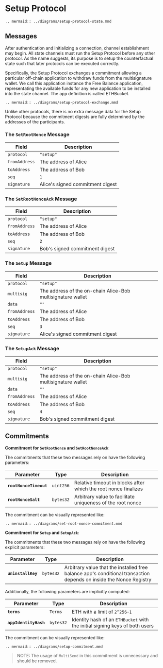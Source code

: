 # Setup Protocol

```eval_rst
.. mermaid:: ../diagrams/setup-protocol-state.mmd
```

## Messages

After authentication and initializing a connection, channel establishment may begin. All state channels must run the Setup Protocol before any other protocol. As the name suggests, its purpose is to setup the counterfactual state such that later protocols can be executed correctly.

Specifically, the Setup Protocol exchanges a commitment allowing a particular off-chain application to withdraw funds from the multisignature wallet. We call this application instance the Free Balance application, representating the available funds for any new application to be installed into the state channel. The app definition is called ETHBucket.

```eval_rst
.. mermaid:: ../diagrams/setup-protocol-exchange.mmd
```

Unlike other protocols, there is no extra message data for the Setup Protocol because the commitment digests are fully determined by the addresses of the participants.

### The **`SetRootNonce`** Message

|     Field     |           Description            |
| ------------- | -------------------------------- |
| `protocol`    | `"setup"`                        |
| `fromAddress` | The address of Alice             |
| `toAddress`   | The address of Bob               |
| `seq`         | `1`                              |
| `signature`   | Alice's signed commitment digest |

### The **`SetRootNonceAck`** Message

|     Field     |          Description           |
| ------------- | ------------------------------ |
| `protocol`    | `"setup"`                      |
| `fromAddress` | The address of Alice           |
| `toAddress`   | The address of Bob             |
| `seq`         | `2`                            |
| `signature`   | Bob's signed commitment digest |

### The **`Setup`** Message

|     Field     |                         Description                         |
| ------------- | ----------------------------------------------------------- |
| `protocol`    | `"setup"`                                                   |
| `multisig`    | The address of the on-chain Alice-Bob multisignature wallet |
| `data`        | `""`                                                        |
| `fromAddress` | The address of Alice                                        |
| `toAddress`   | The address of Bob                                          |
| `seq`         | `3`                                                         |
| `signature`   | Alice's signed commitment digest                            |

### The **`SetupAck`** Message

|     Field     |                         Description                         |
| ------------- | ----------------------------------------------------------- |
| `protocol`    | `"setup"`                                                   |
| `multisig`    | The address of the on-chain Alice-Bob multisignature wallet |
| `data`        | `""`                                                        |
| `fromAddress` | The address of Alice                                        |
| `toAddress`   | The address of Bob                                          |
| `seq`         | `4`                                                         |
| `signature`   | Bob's signed commitment digest                              |

## Commitments

**Commitment for `SetRootNonce` and `SetRootNonceAck`**:

The commitments that these two messages rely on have the following parameters:

|       Parameter        |   Type    |                           Description                           |
| ---------------------- | --------- | --------------------------------------------------------------- |
| **`rootNonceTimeout`** | `uint256` | Relative timeout in blocks after which the root nonce finalizes |
| **`rootNonceSalt`**    | `bytes32` | Arbitrary value to facilitate uniqueness of the root nonce      |

The commitment can be visually represented like:

```eval_rst
.. mermaid:: ../diagrams/set-root-nonce-commitment.mmd
```

**Commitment for `Setup` and `SetupAck`**:

The commitments that these two messages rely on have the following explicit parameters:

|     Parameter      |   Type    |                                                    Description                                                     |
| ------------------ | --------- | ------------------------------------------------------------------------------------------------------------------ |
| **`uninstallKey`** | `bytes32` | Arbitrary value that the installed free balance app's conditional transaction depends on inside the Nonce Registry |

Additionally, the following parameters are implicitly computed:

|       Parameter       |   Type    |                                 Description                                 |
| --------------------- | --------- | --------------------------------------------------------------------------- |
| **`terms`**           | `Terms`   | ETH with a limit of `2^256-1`                                               |
| **`appIdentityHash`** | `bytes32` | Identity hash of an `ETHBucket` with the initial signing keys of both users |

The commitment can be visually represented like:

```eval_rst
.. mermaid:: ../diagrams/setup-commitment.mmd
```

> NOTE: The usage of `MultiSend` in this commitment is unnecessary and should be removed.
